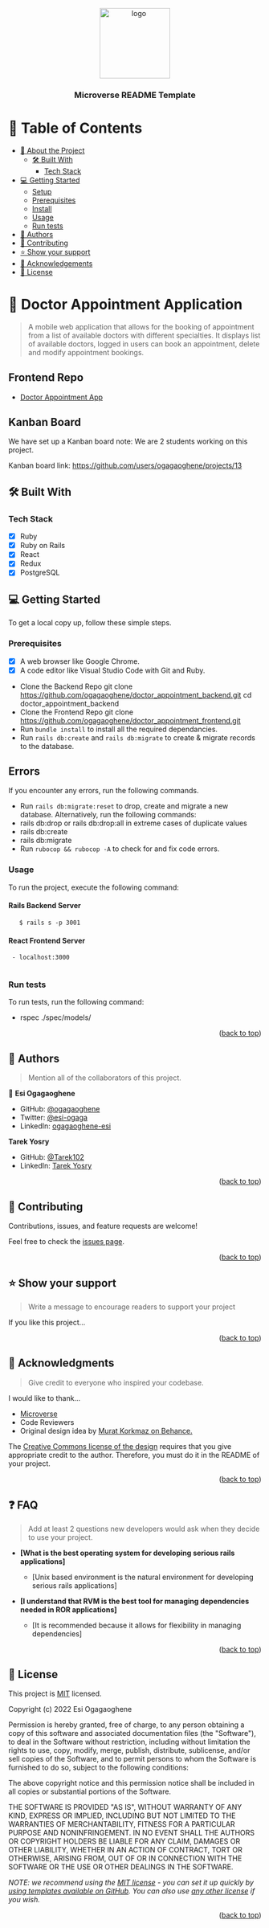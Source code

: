 <a name="readme-top"></a>

<div align="center">

  <img src="murple_logo.png" alt="logo" width="140"  height="auto" />
  <br/>

  <h3><b>Microverse README Template</b></h3>

</div>
<!-- TABLE OF CONTENTS -->

# 📗 Table of Contents

- [📖 About the Project](#about-project)
  - [🛠 Built With](#built-with)
    - [Tech Stack](#tech-stack)
- [💻 Getting Started](#getting-started)
  - [Setup](#setup)
  - [Prerequisites](#prerequisites)
  - [Install](#install)
  - [Usage](#usage)
  - [Run tests](#run-tests)
- [👥 Authors](#authors)
- [🤝 Contributing](#contributing)
- [⭐️ Show your support](#support)
- [🙏 Acknowledgements](#acknowledgements)
- [📝 License](#license)

<!-- PROJECT DESCRIPTION -->

# 📖 Doctor Appointment Application <a name="about-project"></a>

> A mobile web application that allows for the booking of appointment from a list of available doctors with different specialties. It displays list of available doctors, logged in users can book an appointment, delete and modify appointment bookings.

## Frontend Repo 
- [Doctor Appointment App](https://github.com/ogagaoghene/doctor_appointment_frontend.git)

## Kanban Board

We have set up a Kanban board
note: We are 2 students working on this project.

Kanban board link:
https://github.com/users/ogagaoghene/projects/13

## 🛠 Built With <a name="built-with"></a>

### Tech Stack <a name="tech-stack"></a>

- [x] Ruby
- [x] Ruby on Rails
- [x] React
- [x] Redux
- [x] PostgreSQL

<!-- GETTING STARTED -->

## 💻 Getting Started <a name="getting-started"></a>

To get a local copy up, follow these simple steps.

### Prerequisites

- [x] A web browser like Google Chrome.
- [x] A code editor like Visual Studio Code with Git and Ruby.
- Clone the Backend Repo
  git clone https://github.com/ogagaoghene/doctor_appointment_backend.git
  cd doctor_appointment_backend
- Clone the Frontend Repo
  git clone https://github.com/ogagaoghene/doctor_appointment_frontend.git
- Run `bundle install` to install all the required dependancies.
- Run `rails db:create` and `rails db:migrate` to create & migrate records to the database.

## Errors

If you encounter any errors, run the following commands.
- Run `rails db:migrate:reset` to drop, create and migrate a new database.
Alternatively, run the following commands:
- rails db:drop or rails db:drop:all in extreme cases of duplicate values
- rails db:create 
- rails db:migrate
- Run `rubocop && rubocop -A` to check for and fix code errors.


### Usage

To run the project, execute the following command:
#### Rails Backend Server
```
   $ rails s -p 3001
```
#### React Frontend Server
```
 - localhost:3000
 
```

### Run tests

To run tests, run the following command:
- rspec ./spec/models/

<p align="right">(<a href="#readme-top">back to top</a>)</p>

<!-- AUTHORS -->

## 👥 Authors <a name="authors"></a>

> Mention all of the collaborators of this project.

👤 **Esi Ogagaoghene**

- GitHub: [@ogagaoghene](https://github.com/ogagaoghene)
- Twitter: [@esi-ogaga](https://twitter.com/esi-ogaga)
- LinkedIn: [ogagaoghene-esi](https://linkedin.com/in/ogagaoghene-esi)

 **Tarek Yosry**

- GitHub: [@Tarek102](https://github.com/tarek102)
- LinkedIn: [Tarek Yosry](https://www.linkedin.com/in/tarek-yosry/)


<p align="right">(<a href="#readme-top">back to top</a>)</p>


<!-- CONTRIBUTING -->

## 🤝 Contributing <a name="contributing"></a>

Contributions, issues, and feature requests are welcome!

Feel free to check the [issues page](../../issues/).

<p align="right">(<a href="#readme-top">back to top</a>)</p>

<!-- SUPPORT -->

## ⭐️ Show your support <a name="support"></a>

> Write a message to encourage readers to support your project

If you like this project...

<p align="right">(<a href="#readme-top">back to top</a>)</p>

<!-- ACKNOWLEDGEMENTS -->

## 🙏 Acknowledgments <a name="acknowledgements"></a>

> Give credit to everyone who inspired your codebase.

I would like to thank...
- [Microverse](https://www.microverse.org/)
- Code Reviewers
- Original design idea by [Murat Korkmaz  on Behance.](https://www.behance.net/muratk)

The [Creative Commons license of the design](https://creativecommons.org/licenses/by-nc/4.0/) requires that you give appropriate credit to the author. Therefore, you must do it in the README of your project.

<p align="right">(<a href="#readme-top">back to top</a>)</p>

<!-- FAQ (optional) -->

## ❓ FAQ <a name="faq"></a>

> Add at least 2 questions new developers would ask when they decide to use your project.

- **[What is the best operating system for developing serious rails applications]**

  - [Unix based environment is the natural environment for developing serious rails applications]

- **[I understand that RVM is the best tool for managing dependencies needed in ROR applications]**

  - [It is recommended because it allows for flexibility in managing dependencies]

<p align="right">(<a href="#readme-top">back to top</a>)</p>

<!-- LICENSE -->

## 📝 License <a name="license"></a>

This project is [MIT](./LICENSE.md) licensed.

Copyright (c) 2022 Esi Ogagaoghene

Permission is hereby granted, free of charge, to any person obtaining a copy of this software and associated documentation files (the "Software"), to deal in the Software without restriction, including without limitation the rights to use, copy, modify, merge, publish, distribute, sublicense, and/or sell copies of the Software, and to permit persons to whom the Software is furnished to do so, subject to the following conditions:

The above copyright notice and this permission notice shall be included in all copies or substantial portions of the Software.

THE SOFTWARE IS PROVIDED "AS IS", WITHOUT WARRANTY OF ANY KIND, EXPRESS OR IMPLIED, INCLUDING BUT NOT LIMITED TO THE WARRANTIES OF MERCHANTABILITY, FITNESS FOR A PARTICULAR PURPOSE AND NONINFRINGEMENT. IN NO EVENT SHALL THE AUTHORS OR COPYRIGHT HOLDERS BE LIABLE FOR ANY CLAIM, DAMAGES OR OTHER LIABILITY, WHETHER IN AN ACTION OF CONTRACT, TORT OR OTHERWISE, ARISING FROM, OUT OF OR IN CONNECTION WITH THE SOFTWARE OR THE USE OR OTHER DEALINGS IN THE SOFTWARE.

_NOTE: we recommend using the [MIT license](https://choosealicense.com/licenses/mit/) - you can set it up quickly by [using templates available on GitHub](https://docs.github.com/en/communities/setting-up-your-project-for-healthy-contributions/adding-a-license-to-a-repository). You can also use [any other license](https://choosealicense.com/licenses/) if you wish._

<p align="right">(<a href="#readme-top">back to top</a>)</p>
